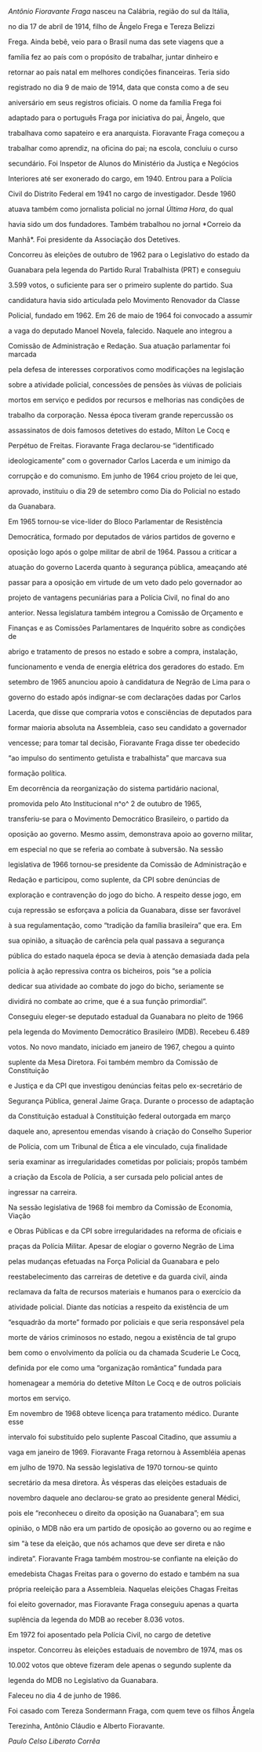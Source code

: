 

*Antônio Fioravante Fraga* nasceu na Calábria, região do sul da Itália,

no dia 17 de abril de 1914, filho de Ângelo Frega e Tereza Belizzi

Frega. Ainda bebê, veio para o Brasil numa das sete viagens que a

família fez ao país com o propósito de trabalhar, juntar dinheiro e

retornar ao país natal em melhores condições financeiras. Teria sido

registrado no dia 9 de maio de 1914, data que consta como a de seu

aniversário em seus registros oficiais. O nome da família Frega foi

adaptado para o português Fraga por iniciativa do pai, Ângelo, que

trabalhava como sapateiro e era anarquista. Fioravante Fraga começou a

trabalhar como aprendiz, na oficina do pai; na escola, concluiu o curso

secundário. Foi Inspetor de Alunos do Ministério da Justiça e Negócios

Interiores até ser exonerado do cargo, em 1940. Entrou para a Polícia

Civil do Distrito Federal em 1941 no cargo de investigador. Desde 1960

atuava também como jornalista policial no jornal *Última Hora*, do qual

havia sido um dos fundadores. Também trabalhou no jornal *Correio da

Manhã*. Foi presidente da Associação dos Detetives.



Concorreu às eleições de outubro de 1962 para o Legislativo do estado da

Guanabara pela legenda do Partido Rural Trabalhista (PRT) e conseguiu

3.599 votos, o suficiente para ser o primeiro suplente do partido. Sua

candidatura havia sido articulada pelo Movimento Renovador da Classe

Policial, fundado em 1962. Em 26 de maio de 1964 foi convocado a assumir

a vaga do deputado Manoel Novela, falecido. Naquele ano integrou a

Comissão de Administração e Redação. Sua atuação parlamentar foi marcada

pela defesa de interesses corporativos como modificações na legislação

sobre a atividade policial, concessões de pensões às viúvas de policiais

mortos em serviço e pedidos por recursos e melhorias nas condições de

trabalho da corporação. Nessa época tiveram grande repercussão os

assassinatos de dois famosos detetives do estado, Milton Le Cocq e

Perpétuo de Freitas. Fioravante Fraga declarou-se “identificado

ideologicamente” com o governador Carlos Lacerda e um inimigo da

corrupção e do comunismo. Em junho de 1964 criou projeto de lei que,

aprovado, instituiu o dia 29 de setembro como Dia do Policial no estado

da Guanabara.



Em 1965 tornou-se vice-líder do Bloco Parlamentar de Resistência

Democrática, formado por deputados de vários partidos de governo e

oposição logo após o golpe militar de abril de 1964. Passou a criticar a

atuação do governo Lacerda quanto à segurança pública, ameaçando até

passar para a oposição em virtude de um veto dado pelo governador ao

projeto de vantagens pecuniárias para a Polícia Civil, no final do ano

anterior. Nessa legislatura também integrou a Comissão de Orçamento e

Finanças e as Comissões Parlamentares de Inquérito sobre as condições de

abrigo e tratamento de presos no estado e sobre a compra, instalação,

funcionamento e venda de energia elétrica dos geradores do estado. Em

setembro de 1965 anunciou apoio à candidatura de Negrão de Lima para o

governo do estado após indignar-se com declarações dadas por Carlos

Lacerda, que disse que compraria votos e consciências de deputados para

formar maioria absoluta na Assembleia, caso seu candidato a governador

vencesse; para tomar tal decisão, Fioravante Fraga disse ter obedecido

“ao impulso do sentimento getulista e trabalhista” que marcava sua

formação política.



Em decorrência da reorganização do sistema partidário nacional,

promovida pelo Ato Institucional n^o^ 2 de outubro de 1965,

transferiu-se para o Movimento Democrático Brasileiro, o partido da

oposição ao governo. Mesmo assim, demonstrava apoio ao governo militar,

em especial no que se referia ao combate à subversão. Na sessão

legislativa de 1966 tornou-se presidente da Comissão de Administração e

Redação e participou, como suplente, da CPI sobre denúncias de

exploração e contravenção do jogo do bicho. A respeito desse jogo, em

cuja repressão se esforçava a polícia da Guanabara, disse ser favorável

à sua regulamentação, como “tradição da família brasileira” que era. Em

sua opinião, a situação de carência pela qual passava a segurança

pública do estado naquela época se devia à atenção demasiada dada pela

polícia à ação repressiva contra os bicheiros, pois “se a polícia

dedicar sua atividade ao combate do jogo do bicho, seriamente se

dividirá no combate ao crime, que é a sua função primordial”.



Conseguiu eleger-se deputado estadual da Guanabara no pleito de 1966

pela legenda do Movimento Democrático Brasileiro (MDB). Recebeu 6.489

votos. No novo mandato, iniciado em janeiro de 1967, chegou a quinto

suplente da Mesa Diretora. Foi também membro da Comissão de Constituição

e Justiça e da CPI que investigou denúncias feitas pelo ex-secretário de

Segurança Pública, general Jaime Graça. Durante o processo de adaptação

da Constituição estadual à Constituição federal outorgada em março

daquele ano, apresentou emendas visando à criação do Conselho Superior

de Polícia, com um Tribunal de Ética a ele vinculado, cuja finalidade

seria examinar as irregularidades cometidas por policiais; propôs também

a criação da Escola de Polícia, a ser cursada pelo policial antes de

ingressar na carreira.



Na sessão legislativa de 1968 foi membro da Comissão de Economia, Viação

e Obras Públicas e da CPI sobre irregularidades na reforma de oficiais e

praças da Polícia Militar. Apesar de elogiar o governo Negrão de Lima

pelas mudanças efetuadas na Força Policial da Guanabara e pelo

reestabelecimento das carreiras de detetive e da guarda civil, ainda

reclamava da falta de recursos materiais e humanos para o exercício da

atividade policial. Diante das notícias a respeito da existência de um

“esquadrão da morte” formado por policiais e que seria responsável pela

morte de vários criminosos no estado, negou a existência de tal grupo

bem como o envolvimento da polícia ou da chamada Scuderie Le Cocq,

definida por ele como uma “organização romântica” fundada para

homenagear a memória do detetive Milton Le Cocq e de outros policiais

mortos em serviço.



Em novembro de 1968 obteve licença para tratamento médico. Durante esse

intervalo foi substituído pelo suplente Pascoal Citadino, que assumiu a

vaga em janeiro de 1969. Fioravante Fraga retornou à Assembléia apenas

em julho de 1970. Na sessão legislativa de 1970 tornou-se quinto

secretário da mesa diretora. Às vésperas das eleições estaduais de

novembro daquele ano declarou-se grato ao presidente general Médici,

pois ele “reconheceu o direito da oposição na Guanabara”; em sua

opinião, o MDB não era um partido de oposição ao governo ou ao regime e

sim “à tese da eleição, que nós achamos que deve ser direta e não

indireta”. Fioravante Fraga também mostrou-se confiante na eleição do

emedebista Chagas Freitas para o governo do estado e também na sua

própria reeleição para a Assembleia. Naquelas eleições Chagas Freitas

foi eleito governador, mas Fioravante Fraga conseguiu apenas a quarta

suplência da legenda do MDB ao receber 8.036 votos.



Em 1972 foi aposentado pela Polícia Civil, no cargo de detetive

inspetor. Concorreu às eleições estaduais de novembro de 1974, mas os

10.002 votos que obteve fizeram dele apenas o segundo suplente da

legenda do MDB no Legislativo da Guanabara.



Faleceu no dia 4 de junho de 1986.



Foi casado com Tereza Sondermann Fraga, com quem teve os filhos Ângela

Terezinha, Antônio Cláudio e Alberto Fioravante.



*Paulo Celso Liberato Corrêa*



